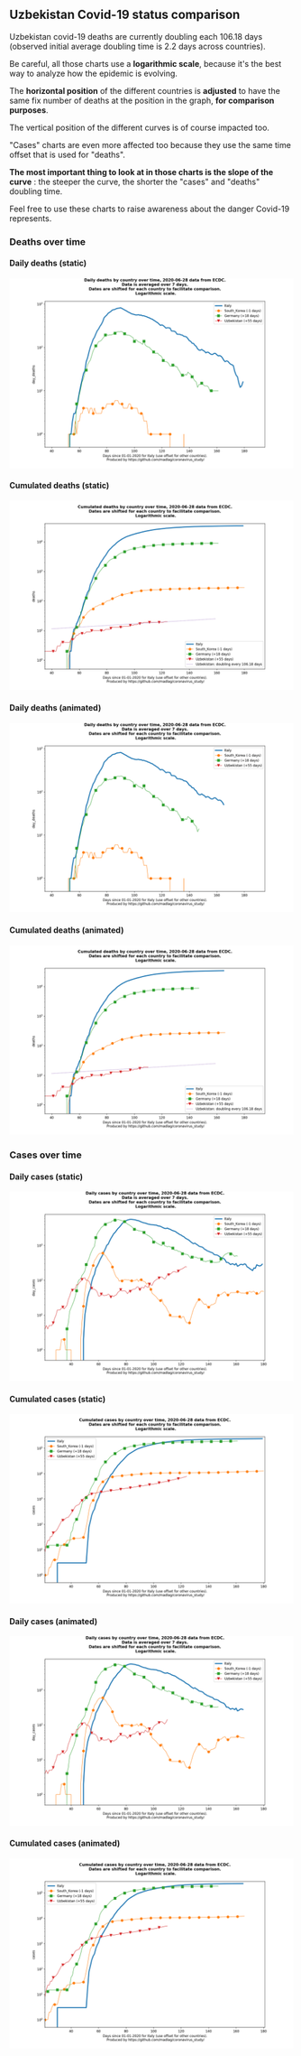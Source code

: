 ## Uzbekistan Covid-19 status comparison 

Uzbekistan covid-19 deaths are currently doubling each 106.18 days (observed initial average doubling time is 2.2 days across countries).



Be careful, all those charts use a **logarithmic scale**, because it's the best way to analyze how the epidemic is evolving.
 
The **horizontal position** of the different countries is **adjusted** to have the same fix number of deaths at the position in the graph, **for comparison purposes**.

The vertical position of the different curves is of course impacted too.

"Cases" charts are even more affected too because they use the same time offset that is used for "deaths".

**The most important thing to look at in those charts is the slope of the curve** : the steeper the curve, the shorter the "cases" and "deaths" doubling time.

Feel free to use these charts to raise awareness about the danger Covid-19 represents. 


 
### Deaths over time
 
#### Daily deaths (static)
![Uzbekistan covid-19 daily deaths static chart](https://raw.githubusercontent.com/madlag/coronavirus_study/master/notebooks/graphs/2020-06-28/countries/Uzbekistan/2020-06-28_Uzbekistan_day_deaths.png "Uzbekistan covid-19 day_deaths static chart")   
 
#### Cumulated deaths (static)
![Uzbekistan covid-19 cumulated deaths static chart](https://raw.githubusercontent.com/madlag/coronavirus_study/master/notebooks/graphs/2020-06-28/countries/Uzbekistan/2020-06-28_Uzbekistan_deaths.png "Uzbekistan covid-19 deaths static chart")   
 
#### Daily deaths (animated)
![Uzbekistan covid-19 daily deaths animated chart](https://raw.githubusercontent.com/madlag/coronavirus_study/master/notebooks/graphs/2020-06-28/countries/Uzbekistan/2020-06-28_Uzbekistan_day_deaths.gif "Uzbekistan covid-19 day_deaths animated chart")   
 
#### Cumulated deaths (animated)
![Uzbekistan covid-19 cumulated deaths animated chart](https://raw.githubusercontent.com/madlag/coronavirus_study/master/notebooks/graphs/2020-06-28/countries/Uzbekistan/2020-06-28_Uzbekistan_deaths.gif "Uzbekistan covid-19 deaths animated chart")   

 
### Cases over time
 
#### Daily cases (static)
![Uzbekistan covid-19 daily cases static chart](https://raw.githubusercontent.com/madlag/coronavirus_study/master/notebooks/graphs/2020-06-28/countries/Uzbekistan/2020-06-28_Uzbekistan_day_cases.png "Uzbekistan covid-19 day_cases static chart")   
 
#### Cumulated cases (static)
![Uzbekistan covid-19 cumulated cases static chart](https://raw.githubusercontent.com/madlag/coronavirus_study/master/notebooks/graphs/2020-06-28/countries/Uzbekistan/2020-06-28_Uzbekistan_cases.png "Uzbekistan covid-19 cases static chart")   
 
#### Daily cases (animated)
![Uzbekistan covid-19 daily cases animated chart](https://raw.githubusercontent.com/madlag/coronavirus_study/master/notebooks/graphs/2020-06-28/countries/Uzbekistan/2020-06-28_Uzbekistan_day_cases.gif "Uzbekistan covid-19 day_cases animated chart")   
 
#### Cumulated cases (animated)
![Uzbekistan covid-19 cumulated cases animated chart](https://raw.githubusercontent.com/madlag/coronavirus_study/master/notebooks/graphs/2020-06-28/countries/Uzbekistan/2020-06-28_Uzbekistan_cases.gif "Uzbekistan covid-19 cases animated chart")   

